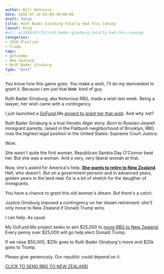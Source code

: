 ```yaml
---
author: Bill Hennessy
date: 2016-07-14 03:09:49+00:00
draft: false
title: Ruth Bader Ginsburg Totally Had This Coming
layout: blog
#url: e/2016/07/13/ruth-bader-ginsburg-totally-had-this-coming/
categories:
- 2016 Election
- Trump
tags:
- gofundme
- New Zealand
- Ruth Bader Ginsburg
type: "post"
---
```


You know how this game goes. You make a wish, I'll do my damnedest to grant it. Because I am just that <del>kink</del>  kind of guy.

Ruth Bader Ginsburg, aka Notorious RBG, made a wish last week. Being a lawyer, her wish came with a contingency.

I just launched a [GoFund.](https://www.gofundme.com/notoriousrbg)Me[ project to grant her that wish](https://www.gofundme.com/notoriousrbg). And why not?

Ruth Bader Ginsburg is a true Horatio Alger story. Born to Russian-Jewish immigrant parents, raised in the Flatbush neighborhood of Brooklyn, RBG rose the highest legal position in the United States: Supreme Court Justice.

Wow.

She wasn't quite the first woman. Republican Sandra Day O'Connor beat her. But she was a woman. And a very, very liberal woman at that.

Now, she's asked for America's help. [**She wants to retire to New Zealand**](https://www.gofundme.com/notoriousrbg). Hell, who doesn't. But on a government pension and in advanced years, golden years in the land near Oz is a bit of stretch for the daugther of immigrants.

You have a chance to grant this old woman's dream. But there's a catch.

Justice Ginsburg imposed a contingency on her dream retirement: she'll only move to New Zealand if Donald Trump wins.

I can help. As usual.

My GoFund.Me project seeks to aim $25,000 to [move RBG to New Zealand](https://www.gofundme.com/notoriousrbg). Every penny over $25,000 will go help elect Donald Trump.

If we raise $50,000, $25k goes to Ruth Bader Ginsburg's move and $25k goes to Trump.

Please give generously. Our republic could depend on it.

[CLICK TO SEND RBG TO NEW ZEALAND](https://www.gofundme.com/notoriousrbg)
